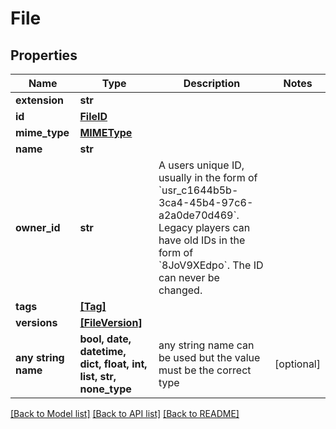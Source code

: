 # File


## Properties
Name | Type | Description | Notes
------------ | ------------- | ------------- | -------------
**extension** | **str** |  | 
**id** | [**FileID**](FileID.md) |  | 
**mime_type** | [**MIMEType**](MIMEType.md) |  | 
**name** | **str** |  | 
**owner_id** | **str** | A users unique ID, usually in the form of &#x60;usr_c1644b5b-3ca4-45b4-97c6-a2a0de70d469&#x60;. Legacy players can have old IDs in the form of &#x60;8JoV9XEdpo&#x60;. The ID can never be changed. | 
**tags** | [**[Tag]**](Tag.md) |  | 
**versions** | [**[FileVersion]**](FileVersion.md) |  | 
**any string name** | **bool, date, datetime, dict, float, int, list, str, none_type** | any string name can be used but the value must be the correct type | [optional]

[[Back to Model list]](../README.md#documentation-for-models) [[Back to API list]](../README.md#documentation-for-api-endpoints) [[Back to README]](../README.md)


